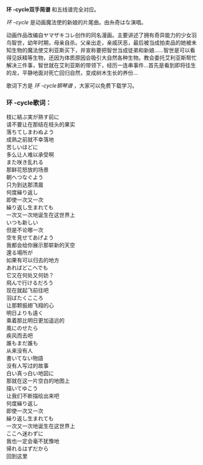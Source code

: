 

**环 -cycle双手简谱** 和五线谱完全对应。

_环 -cycle_ 是动画魔法使的新娘的片尾曲。由糸奇はな演唱。

动画作品改编自ヤマザキコレ创作的同名漫画。主要讲述了拥有奇异能力的少女羽鸟智世，幼年时期，母亲自杀。父亲出走，亲戚厌恶，最后被当成拍卖品的她被未知生物的魔法使艾利亚斯买下，并宣称要把智世当成徒弟和新娘……智世是可以看得见妖精等生物，还因为体质原因会吸引大自然各种生物。教会委托艾利亚斯帮忙解决三件事，智世就在艾利亚斯的带领下，经历一连串事件…首先是看到即将往生的龙，平静地面对死亡回归自然，变成树木生长的养份…

歌词下方是 _环 -cycle钢琴谱_ ，大家可以免费下载学习。

### 环 -cycle歌词：

枝に結ぶ実が熟す前に  
请不要让在那结在枝头的果实  
落ちてしまわぬよう  
成熟之前就不幸落地  
苦しいほどに  
多么让人难以承受啊  
また咲き乱れる  
那鲜花怒放的场景  
朝へつなぐよう  
只为到达那清晨  
何度繰り返し  
即使一次又一次  
繰り返し生まれても  
一次又一次地诞生在这世界上  
いつも新しい  
但是不论哪一次  
空を見せてあげよう  
我都会给你展示那崭新的天空  
還る場所が  
如果有可以归去的地方  
あればどこへでも  
它又在何处又何妨？  
飛んで行けるだろう  
现在就起飞前往吧  
羽ばたくこころ  
让那颗振翅飞翔的心  
明日よりも遠く  
乘着那比明日更加遥远的  
風にのせたら  
疾风而去吧  
誰もまだ誰も  
从来没有人  
書いてない物語  
没有人写过的故事  
白い真っ白い地図に  
那就在这一片空白的地图上  
描いてゆこう  
让我们不断描绘出来吧  
何度繰り返し  
即使一次又一次  
繰り返し生まれても  
一次又一次地诞生在这世界上  
ここへ迷わずに  
我也一定会毫不犹豫地  
帰れるはずだから  
回到这里

